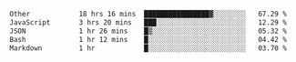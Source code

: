 <!--START_SECTION:waka-->

```txt
Other            18 hrs 16 mins  ████████████████▓░░░░░░░░   67.29 %
JavaScript       3 hrs 20 mins   ███░░░░░░░░░░░░░░░░░░░░░░   12.29 %
JSON             1 hr 26 mins    █▒░░░░░░░░░░░░░░░░░░░░░░░   05.32 %
Bash             1 hr 12 mins    █░░░░░░░░░░░░░░░░░░░░░░░░   04.42 %
Markdown         1 hr            █░░░░░░░░░░░░░░░░░░░░░░░░   03.70 %
```

<!--END_SECTION:waka--> 
 
